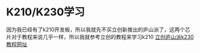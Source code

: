 # K210/K230学习
因为我已经有了k210开发板，所以我就先不买立创新推出的庐山派了，这两个芯片对于教程来说几乎一样，所以我就参考立创的教程来学习k210
[立创庐山派k230教程网址](https://wiki.lckfb.com/zh-hans/lushan-pi-k230/)
